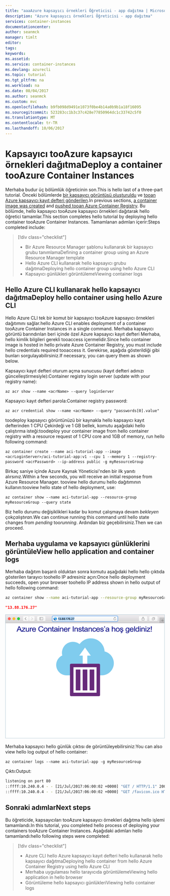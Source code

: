 ```yaml
---
title: "aaaAzure kapsayıcı örnekleri Öğreticisi - app dağıtma | Microsoft Docs"
description: "Azure kapsayıcı örnekleri Öğreticisi - app dağıtma"
services: container-instances
documentationcenter: 
author: seanmck
manager: timlt
editor: 
tags: 
keywords: 
ms.assetid: 
ms.service: container-instances
ms.devlang: azurecli
ms.topic: tutorial
ms.tgt_pltfrm: na
ms.workload: na
ms.date: 08/04/2017
ms.author: seanmck
ms.custom: mvc
ms.openlocfilehash: b9fb098d9491e1073f0be4b14a0b9b1a18f16095
ms.sourcegitcommit: 523283cc1b3c37c428e77850964dc1c33742c5f0
ms.translationtype: MT
ms.contentlocale: tr-TR
ms.lasthandoff: 10/06/2017
---
```

# <a name="deploy-a-container-tooazure-container-instances"></a><span data-ttu-id="feeba-103">Kapsayıcı tooAzure kapsayıcı örnekleri dağıtma</span><span class="sxs-lookup"><span data-stu-id="feeba-103">Deploy a container tooAzure Container Instances</span></span>

<span data-ttu-id="feeba-104">Merhaba budur üç bölümlük öğreticinin son.</span><span class="sxs-lookup"><span data-stu-id="feeba-104">This is hello last of a three-part tutorial.</span></span> <span data-ttu-id="feeba-105">Önceki bölümlerde [bir kapsayıcı görüntüsü oluşturuldu](container-instances-tutorial-prepare-app.md) ve [tooan Azure kapsayıcı kayıt defteri gönderilen](container-instances-tutorial-prepare-acr.md).</span><span class="sxs-lookup"><span data-stu-id="feeba-105">In previous sections, [a container image was created](container-instances-tutorial-prepare-app.md) and [pushed tooan Azure Container Registry](container-instances-tutorial-prepare-acr.md).</span></span> <span data-ttu-id="feeba-106">Bu bölümde, hello kapsayıcı tooAzure kapsayıcı örnekleri dağıtarak hello öğretici tamamlar.</span><span class="sxs-lookup"><span data-stu-id="feeba-106">This section completes hello tutorial by deploying hello container tooAzure Container Instances.</span></span> <span data-ttu-id="feeba-107">Tamamlanan adımları içerir:</span><span class="sxs-lookup"><span data-stu-id="feeba-107">Steps completed include:</span></span>

> [!div class="checklist"]
> * <span data-ttu-id="feeba-108">Bir Azure Resource Manager şablonu kullanarak bir kapsayıcı grubu tanımlama</span><span class="sxs-lookup"><span data-stu-id="feeba-108">Defining a container group using an Azure Resource Manager template</span></span>
> * <span data-ttu-id="feeba-109">Hello Azure CLI kullanarak hello kapsayıcı grubu dağıtma</span><span class="sxs-lookup"><span data-stu-id="feeba-109">Deploying hello container group using hello Azure CLI</span></span>
> * <span data-ttu-id="feeba-110">Kapsayıcı günlükleri görüntüleme</span><span class="sxs-lookup"><span data-stu-id="feeba-110">Viewing container logs</span></span>

## <a name="deploy-hello-container-using-hello-azure-cli"></a><span data-ttu-id="feeba-111">Hello Azure CLI kullanarak hello kapsayıcı dağıtma</span><span class="sxs-lookup"><span data-stu-id="feeba-111">Deploy hello container using hello Azure CLI</span></span>

<span data-ttu-id="feeba-112">Hello Azure CLI tek bir komut bir kapsayıcı tooAzure kapsayıcı örnekleri dağıtımını sağlar.</span><span class="sxs-lookup"><span data-stu-id="feeba-112">hello Azure CLI enables deployment of a container tooAzure Container Instances in a single command.</span></span> <span data-ttu-id="feeba-113">Merhaba kapsayıcı görüntü barındırılan beri içinde özel Azure kapsayıcı kayıt defteri Merhaba, hello kimlik bilgileri gerekli tooaccess içermelidir.</span><span class="sxs-lookup"><span data-stu-id="feeba-113">Since hello container image is hosted in hello private Azure Container Registry, you must include hello credentials required tooaccess it.</span></span> <span data-ttu-id="feeba-114">Gerekirse, aşağıda gösterildiği gibi bunları sorgulayabilirsiniz.</span><span class="sxs-lookup"><span data-stu-id="feeba-114">If necessary, you can query them as shown below.</span></span>

<span data-ttu-id="feeba-115">Kapsayıcı kayıt defteri oturum açma sunucusu (kayıt defteri adınızı güncelleştirmesiyle):</span><span class="sxs-lookup"><span data-stu-id="feeba-115">Container registry login server (update with your registry name):</span></span>

```azurecli-interactive
az acr show --name <acrName> --query loginServer
```

<span data-ttu-id="feeba-116">Kapsayıcı kayıt defteri parola:</span><span class="sxs-lookup"><span data-stu-id="feeba-116">Container registry password:</span></span>

```azurecli-interactive
az acr credential show --name <acrName> --query "passwords[0].value"
```

<span data-ttu-id="feeba-117">toodeploy kapsayıcı görüntünüzü bir kaynakla hello kapsayıcı kayıt defterinden 1 CPU Çekirdeği ve 1 GB bellek, komutu aşağıdaki hello çalıştırma isteği:</span><span class="sxs-lookup"><span data-stu-id="feeba-117">toodeploy your container image from hello container registry with a resource request of 1 CPU core and 1GB of memory, run hello following command:</span></span>

```azurecli-interactive
az container create --name aci-tutorial-app --image <acrLoginServer>/aci-tutorial-app:v1 --cpu 1 --memory 1 --registry-password <acrPassword> --ip-address public -g myResourceGroup
```

<span data-ttu-id="feeba-118">Birkaç saniye içinde Azure Kaynak Yöneticisi'nden bir ilk yanıtı alırsınız.</span><span class="sxs-lookup"><span data-stu-id="feeba-118">Within a few seconds, you will receive an initial response from Azure Resource Manager.</span></span> <span data-ttu-id="feeba-119">tooview hello durumu hello dağıtımının kullanın:</span><span class="sxs-lookup"><span data-stu-id="feeba-119">tooview hello state of hello deployment, use:</span></span>

```azurecli-interactive
az container show --name aci-tutorial-app --resource-group myResourceGroup --query state
```

<span data-ttu-id="feeba-120">Biz hello durumu değişiklikleri kadar bu komut çalışmaya devam *bekleyen* çok*çalıştıran*.</span><span class="sxs-lookup"><span data-stu-id="feeba-120">We can continue running this command until hello state changes from *pending* too*running*.</span></span> <span data-ttu-id="feeba-121">Ardından biz geçebilirsiniz.</span><span class="sxs-lookup"><span data-stu-id="feeba-121">Then we can proceed.</span></span>

## <a name="view-hello-application-and-container-logs"></a><span data-ttu-id="feeba-122">Merhaba uygulama ve kapsayıcı günlüklerini görüntüle</span><span class="sxs-lookup"><span data-stu-id="feeba-122">View hello application and container logs</span></span>

<span data-ttu-id="feeba-123">Merhaba dağıtım başarılı olduktan sonra komutu aşağıdaki hello hello çıktıda gösterilen tarayıcı toohello IP adresiniz açın:</span><span class="sxs-lookup"><span data-stu-id="feeba-123">Once hello deployment succeeds, open your browser toohello IP address shown in hello output of hello following command:</span></span>

```bash
az container show --name aci-tutorial-app --resource-group myResourceGroup --query ipAddress.ip
```

```json
"13.88.176.27"
```

![Hello world hello tarayıcı uygulamasında][aci-app-browser]

<span data-ttu-id="feeba-125">Merhaba kapsayıcı hello günlük çıktısı de görüntüleyebilirsiniz:</span><span class="sxs-lookup"><span data-stu-id="feeba-125">You can also view hello log output of hello container:</span></span>

```azurecli-interactive
az container logs --name aci-tutorial-app -g myResourceGroup
```

<span data-ttu-id="feeba-126">Çıktı:</span><span class="sxs-lookup"><span data-stu-id="feeba-126">Output:</span></span>

```bash
listening on port 80
::ffff:10.240.0.4 - - [21/Jul/2017:06:00:02 +0000] "GET / HTTP/1.1" 200 1663 "-" "Mozilla/5.0 (Macintosh; Intel Mac OS X 10_12_5) AppleWebKit/537.36 (KHTML, like Gecko) Chrome/59.0.3071.115 Safari/537.36"
::ffff:10.240.0.4 - - [21/Jul/2017:06:00:02 +0000] "GET /favicon.ico HTTP/1.1" 404 150 "http://13.88.176.27/" "Mozilla/5.0 (Macintosh; Intel Mac OS X 10_12_5) AppleWebKit/537.36 (KHTML, like Gecko) Chrome/59.0.3071.115 Safari/537.36"
```

## <a name="next-steps"></a><span data-ttu-id="feeba-127">Sonraki adımlar</span><span class="sxs-lookup"><span data-stu-id="feeba-127">Next steps</span></span>

<span data-ttu-id="feeba-128">Bu öğreticide, kapsayıcıları tooAzure kapsayıcı örnekleri dağıtma hello işlemi tamamlandı.</span><span class="sxs-lookup"><span data-stu-id="feeba-128">In this tutorial, you completed hello process of deploying your containers tooAzure Container Instances.</span></span> <span data-ttu-id="feeba-129">Aşağıdaki adımları hello tamamlandı:</span><span class="sxs-lookup"><span data-stu-id="feeba-129">hello following steps were completed:</span></span>

> [!div class="checklist"]
> * <span data-ttu-id="feeba-130">Azure CLI hello Azure kapsayıcı kayıt defteri hello kullanarak hello kapsayıcı dağıtma</span><span class="sxs-lookup"><span data-stu-id="feeba-130">Deploying hello container from hello Azure Container Registry using hello Azure CLI</span></span>
> * <span data-ttu-id="feeba-131">Merhaba uygulaması hello tarayıcıda görüntüleme</span><span class="sxs-lookup"><span data-stu-id="feeba-131">Viewing hello application in hello browser</span></span>
> * <span data-ttu-id="feeba-132">Görüntüleme hello kapsayıcı günlükleri</span><span class="sxs-lookup"><span data-stu-id="feeba-132">Viewing hello container logs</span></span>

<!-- LINKS -->
[prepare-app]: ./container-instances-tutorial-prepare-app.md

<!-- IMAGES -->
[aci-app-browser]: ./media/container-instances-quickstart/aci-app-browser.png
